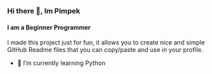 ### Hi there 👋, Im Pimpek
#### I am a Beginner Programmer
I made this project just for fun, it allows you to create nice and simple GitHub Readme files that you can copy/paste and use in your profile.

- 🌱 I’m currently learning Python 


